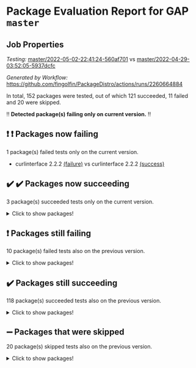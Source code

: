 # Package Evaluation Report for GAP `master`

## Job Properties

*Testing:* [master/2022-05-02-22:41:24-560af701](https://github.com/fingolfin/PackageDistro/blob/data/reports/master/2022-05-02-22:41:24-560af701) vs [master/2022-04-29-03:52:05-5937dcfc](https://github.com/fingolfin/PackageDistro/blob/data/reports/master/2022-04-29-03:52:05-5937dcfc)

*Generated by Workflow:* https://github.com/fingolfin/PackageDistro/actions/runs/2260664884

In total, 152 packages were tested, out of which 121 succeeded, 11 failed and 20 were skipped.

:bangbang: **Detected package(s) failing only on current version.** :bangbang:

## :exclamation: :exclamation: Packages now failing

1 package(s) failed tests only on the current version.
- curlinterface 2.2.2 [(failure)](https://github.com/fingolfin/PackageDistro/runs/6265128130?check_suite_focus=true) vs curlinterface 2.2.2 [(success)](https://github.com/fingolfin/PackageDistro/runs/6222215043?check_suite_focus=true) <br>

## :heavy_check_mark: :heavy_check_mark: Packages now succeeding

3 package(s) succeeded tests only on the current version.
<details><summary>Click to show packages!</summary>
- unitlib 4.1.0 [(success)](https://github.com/fingolfin/PackageDistro/runs/6265134056?check_suite_focus=true) vs unitlib 4.0.0 [(failure)](https://github.com/fingolfin/PackageDistro/runs/6222219510?check_suite_focus=true) <br>
- wedderga 4.10.2 [(success)](https://github.com/fingolfin/PackageDistro/runs/6265134335?check_suite_focus=true) vs wedderga 4.10.1 [(failure)](https://github.com/fingolfin/PackageDistro/runs/6222219690?check_suite_focus=true) <br>
- yangbaxter 0.10.0 [(success)](https://github.com/fingolfin/PackageDistro/runs/6265134568?check_suite_focus=true) vs yangbaxter 0.9.0 [(failure)](https://github.com/fingolfin/PackageDistro/runs/6222219816?check_suite_focus=true) <br>
</details>

## :exclamation: Packages still failing

10 package(s) failed tests also on the previous version.
<details><summary>Click to show packages!</summary>
- fining 1.4.1 [(failure)](https://github.com/fingolfin/PackageDistro/runs/6265128839?check_suite_focus=true)
- francy 1.2.4 [(failure)](https://github.com/fingolfin/PackageDistro/runs/6265129145?check_suite_focus=true)
- hap 1.39 [(failure)](https://github.com/fingolfin/PackageDistro/runs/6265129655?check_suite_focus=true)
- normalizinterface 1.3.2 [(failure)](https://github.com/fingolfin/PackageDistro/runs/6265131295?check_suite_focus=true)
- packagemanager 1.2 [(failure)](https://github.com/fingolfin/PackageDistro/runs/6265131566?check_suite_focus=true)
- rcwa 4.6.4 [(failure)](https://github.com/fingolfin/PackageDistro/runs/6265132552?check_suite_focus=true)
- recog 1.3.2 [(failure)](https://github.com/fingolfin/PackageDistro/runs/6265132685?check_suite_focus=true)
- semigroups 4.0.0 [(failure)](https://github.com/fingolfin/PackageDistro/runs/6265132927?check_suite_focus=true)
- transgrp 3.6.1 [(failure)](https://github.com/fingolfin/PackageDistro/runs/6265133851?check_suite_focus=true)
- ugaly 4.0.2 [(failure)](https://github.com/fingolfin/PackageDistro/runs/6265133934?check_suite_focus=true)
</details>

## :heavy_check_mark: Packages still succeeding

118 package(s) succeeded tests also on the previous version.
<details><summary>Click to show packages!</summary>
- ace 5.4 [(success)](https://github.com/fingolfin/PackageDistro/runs/6265126134?check_suite_focus=true)
- aclib 1.3.2 [(success)](https://github.com/fingolfin/PackageDistro/runs/6265126225?check_suite_focus=true)
- agt 0.2 [(success)](https://github.com/fingolfin/PackageDistro/runs/6265126290?check_suite_focus=true)
- alnuth 3.2.1 [(success)](https://github.com/fingolfin/PackageDistro/runs/6265126365?check_suite_focus=true)
- anupq 3.2.6 [(success)](https://github.com/fingolfin/PackageDistro/runs/6265126426?check_suite_focus=true)
- atlasrep 2.1.2 [(success)](https://github.com/fingolfin/PackageDistro/runs/6265126481?check_suite_focus=true)
- autodoc 2022.03.10 [(success)](https://github.com/fingolfin/PackageDistro/runs/6265126546?check_suite_focus=true)
- automata 1.15 [(success)](https://github.com/fingolfin/PackageDistro/runs/6265126615?check_suite_focus=true)
- automgrp 1.3.2 [(success)](https://github.com/fingolfin/PackageDistro/runs/6265126715?check_suite_focus=true)
- autpgrp 1.10.2 [(success)](https://github.com/fingolfin/PackageDistro/runs/6265126795?check_suite_focus=true)
- cap 2022.05-01 [(success)](https://github.com/fingolfin/PackageDistro/runs/6265126888?check_suite_focus=true)
- caratinterface 2.3.3 [(success)](https://github.com/fingolfin/PackageDistro/runs/6265127047?check_suite_focus=true)
- cddinterface 2020.06.24 [(success)](https://github.com/fingolfin/PackageDistro/runs/6265127139?check_suite_focus=true)
- circle 1.6.5 [(success)](https://github.com/fingolfin/PackageDistro/runs/6265127259?check_suite_focus=true)
- cohomolo 1.6.10 [(success)](https://github.com/fingolfin/PackageDistro/runs/6265127373?check_suite_focus=true)
- congruence 1.2.4 [(success)](https://github.com/fingolfin/PackageDistro/runs/6265127441?check_suite_focus=true)
- corelg 1.56 [(success)](https://github.com/fingolfin/PackageDistro/runs/6265127540?check_suite_focus=true)
- crime 1.6 [(success)](https://github.com/fingolfin/PackageDistro/runs/6265127630?check_suite_focus=true)
- crisp 1.4.5 [(success)](https://github.com/fingolfin/PackageDistro/runs/6265127716?check_suite_focus=true)
- crypting 0.10 [(success)](https://github.com/fingolfin/PackageDistro/runs/6265127829?check_suite_focus=true)
- cryst 4.1.24 [(success)](https://github.com/fingolfin/PackageDistro/runs/6265127886?check_suite_focus=true)
- crystcat 1.1.9 [(success)](https://github.com/fingolfin/PackageDistro/runs/6265127954?check_suite_focus=true)
- ctbllib 1.3.4 [(success)](https://github.com/fingolfin/PackageDistro/runs/6265128019?check_suite_focus=true)
- cubefree 1.19 [(success)](https://github.com/fingolfin/PackageDistro/runs/6265128067?check_suite_focus=true)
- cvec 2.7.5 [(success)](https://github.com/fingolfin/PackageDistro/runs/6265128188?check_suite_focus=true)
- datastructures 0.2.7 [(success)](https://github.com/fingolfin/PackageDistro/runs/6265128258?check_suite_focus=true)
- deepthought 1.0.5 [(success)](https://github.com/fingolfin/PackageDistro/runs/6265128310?check_suite_focus=true)
- design 1.7 [(success)](https://github.com/fingolfin/PackageDistro/runs/6265128357?check_suite_focus=true)
- difsets 2.3.1 [(success)](https://github.com/fingolfin/PackageDistro/runs/6265128429?check_suite_focus=true)
- digraphs 1.5.2 [(success)](https://github.com/fingolfin/PackageDistro/runs/6265128494?check_suite_focus=true)
- edim 1.3.5 [(success)](https://github.com/fingolfin/PackageDistro/runs/6265128555?check_suite_focus=true)
- example 4.3.1 [(success)](https://github.com/fingolfin/PackageDistro/runs/6265128608?check_suite_focus=true)
- factint 1.6.3 [(success)](https://github.com/fingolfin/PackageDistro/runs/6265128660?check_suite_focus=true)
- ferret 1.0.7 [(success)](https://github.com/fingolfin/PackageDistro/runs/6265128732?check_suite_focus=true)
- fga 1.4.0 [(success)](https://github.com/fingolfin/PackageDistro/runs/6265128789?check_suite_focus=true)
- float 1.0.3 [(success)](https://github.com/fingolfin/PackageDistro/runs/6265128894?check_suite_focus=true)
- format 1.4.3 [(success)](https://github.com/fingolfin/PackageDistro/runs/6265128947?check_suite_focus=true)
- forms 1.2.7 [(success)](https://github.com/fingolfin/PackageDistro/runs/6265128987?check_suite_focus=true)
- fplsa 1.2.5 [(success)](https://github.com/fingolfin/PackageDistro/runs/6265129049?check_suite_focus=true)
- fr 2.4.8 [(success)](https://github.com/fingolfin/PackageDistro/runs/6265129099?check_suite_focus=true)
- fwtree 1.3 [(success)](https://github.com/fingolfin/PackageDistro/runs/6265129191?check_suite_focus=true)
- gbnp 1.0.5 [(success)](https://github.com/fingolfin/PackageDistro/runs/6265129243?check_suite_focus=true)
- generalizedmorphismsforcap 2022.03-03 [(success)](https://github.com/fingolfin/PackageDistro/runs/6265129286?check_suite_focus=true)
- genss 1.6.6 [(success)](https://github.com/fingolfin/PackageDistro/runs/6265129322?check_suite_focus=true)
- gradedringforhomalg 2022.03-01 [(success)](https://github.com/fingolfin/PackageDistro/runs/6265129362?check_suite_focus=true)
- grape 4.8.5 [(success)](https://github.com/fingolfin/PackageDistro/runs/6265129411?check_suite_focus=true)
- groupoids 1.69 [(success)](https://github.com/fingolfin/PackageDistro/runs/6265129477?check_suite_focus=true)
- grpconst 2.6.2 [(success)](https://github.com/fingolfin/PackageDistro/runs/6265129517?check_suite_focus=true)
- guarana 0.96.3 [(success)](https://github.com/fingolfin/PackageDistro/runs/6265129571?check_suite_focus=true)
- guava 3.16 [(success)](https://github.com/fingolfin/PackageDistro/runs/6265129618?check_suite_focus=true)
- hapcryst 0.1.14 [(success)](https://github.com/fingolfin/PackageDistro/runs/6265129707?check_suite_focus=true)
- hecke 1.5.3 [(success)](https://github.com/fingolfin/PackageDistro/runs/6265129756?check_suite_focus=true)
- help 3.5 [(success)](https://github.com/fingolfin/PackageDistro/runs/6265129803?check_suite_focus=true)
- idrel 2.43 [(success)](https://github.com/fingolfin/PackageDistro/runs/6265129857?check_suite_focus=true)
- images 1.3.1 [(success)](https://github.com/fingolfin/PackageDistro/runs/6265129909?check_suite_focus=true)
- intpic 0.2.4 [(success)](https://github.com/fingolfin/PackageDistro/runs/6265129988?check_suite_focus=true)
- io 4.7.2 [(success)](https://github.com/fingolfin/PackageDistro/runs/6265130030?check_suite_focus=true)
- irredsol 1.4.3 [(success)](https://github.com/fingolfin/PackageDistro/runs/6265130089?check_suite_focus=true)
- json 2.1.0 [(success)](https://github.com/fingolfin/PackageDistro/runs/6265130135?check_suite_focus=true)
- jupyterkernel 1.4.1 [(success)](https://github.com/fingolfin/PackageDistro/runs/6265130172?check_suite_focus=true)
- jupyterviz 1.5.1 [(success)](https://github.com/fingolfin/PackageDistro/runs/6265130222?check_suite_focus=true)
- kan 1.34 [(success)](https://github.com/fingolfin/PackageDistro/runs/6265130277?check_suite_focus=true)
- kbmag 1.5.9 [(success)](https://github.com/fingolfin/PackageDistro/runs/6265130313?check_suite_focus=true)
- laguna 3.9.5 [(success)](https://github.com/fingolfin/PackageDistro/runs/6265130362?check_suite_focus=true)
- liealgdb 2.2.1 [(success)](https://github.com/fingolfin/PackageDistro/runs/6265130401?check_suite_focus=true)
- liepring 2.6 [(success)](https://github.com/fingolfin/PackageDistro/runs/6265130476?check_suite_focus=true)
- liering 2.4.2 [(success)](https://github.com/fingolfin/PackageDistro/runs/6265130524?check_suite_focus=true)
- linearalgebraforcap 2022.04-02 [(success)](https://github.com/fingolfin/PackageDistro/runs/6265130591?check_suite_focus=true)
- loops 3.4.1 [(success)](https://github.com/fingolfin/PackageDistro/runs/6265130676?check_suite_focus=true)
- lpres 1.0.3 [(success)](https://github.com/fingolfin/PackageDistro/runs/6265130738?check_suite_focus=true)
- majoranaalgebras 1.4 [(success)](https://github.com/fingolfin/PackageDistro/runs/6265130764?check_suite_focus=true)
- mapclass 1.4.5 [(success)](https://github.com/fingolfin/PackageDistro/runs/6265130822?check_suite_focus=true)
- matgrp 0.64 [(success)](https://github.com/fingolfin/PackageDistro/runs/6265130903?check_suite_focus=true)
- modisom 2.5.2 [(success)](https://github.com/fingolfin/PackageDistro/runs/6265130998?check_suite_focus=true)
- modulepresentationsforcap 2022.03-02 [(success)](https://github.com/fingolfin/PackageDistro/runs/6265131046?check_suite_focus=true)
- monoidalcategories 2022.04-04 [(success)](https://github.com/fingolfin/PackageDistro/runs/6265131090?check_suite_focus=true)
- nconvex 2020.11-04 [(success)](https://github.com/fingolfin/PackageDistro/runs/6265131131?check_suite_focus=true)
- nilmat 1.4.1 [(success)](https://github.com/fingolfin/PackageDistro/runs/6265131187?check_suite_focus=true)
- nock 1.5 [(success)](https://github.com/fingolfin/PackageDistro/runs/6265131245?check_suite_focus=true)
- nq 2.5.8 [(success)](https://github.com/fingolfin/PackageDistro/runs/6265131340?check_suite_focus=true)
- numericalsgps 1.3.0 [(success)](https://github.com/fingolfin/PackageDistro/runs/6265131382?check_suite_focus=true)
- openmath 11.5.1 [(success)](https://github.com/fingolfin/PackageDistro/runs/6265131433?check_suite_focus=true)
- orb 4.8.4 [(success)](https://github.com/fingolfin/PackageDistro/runs/6265131487?check_suite_focus=true)
- patternclass 2.4.2 [(success)](https://github.com/fingolfin/PackageDistro/runs/6265131687?check_suite_focus=true)
- permut 2.0.4 [(success)](https://github.com/fingolfin/PackageDistro/runs/6265131752?check_suite_focus=true)
- polenta 1.3.10 [(success)](https://github.com/fingolfin/PackageDistro/runs/6265131812?check_suite_focus=true)
- polymaking 0.8.6 [(success)](https://github.com/fingolfin/PackageDistro/runs/6265131902?check_suite_focus=true)
- primgrp 3.4.1 [(success)](https://github.com/fingolfin/PackageDistro/runs/6265132042?check_suite_focus=true)
- profiling 2.5.0 [(success)](https://github.com/fingolfin/PackageDistro/runs/6265132176?check_suite_focus=true)
- qpa 1.33 [(success)](https://github.com/fingolfin/PackageDistro/runs/6265132296?check_suite_focus=true)
- quagroup 1.8.3 [(success)](https://github.com/fingolfin/PackageDistro/runs/6265132411?check_suite_focus=true)
- radiroot 2.9 [(success)](https://github.com/fingolfin/PackageDistro/runs/6265132485?check_suite_focus=true)
- rds 1.8 [(success)](https://github.com/fingolfin/PackageDistro/runs/6265132625?check_suite_focus=true)
- repndecomp 1.2.1 [(success)](https://github.com/fingolfin/PackageDistro/runs/6265132740?check_suite_focus=true)
- repsn 3.1.0 [(success)](https://github.com/fingolfin/PackageDistro/runs/6265132786?check_suite_focus=true)
- resclasses 4.7.2 [(success)](https://github.com/fingolfin/PackageDistro/runs/6265132828?check_suite_focus=true)
- scscp 2.3.1 [(success)](https://github.com/fingolfin/PackageDistro/runs/6265132880?check_suite_focus=true)
- sglppow 2.2 [(success)](https://github.com/fingolfin/PackageDistro/runs/6265132988?check_suite_focus=true)
- sgpviz 0.999.5 [(success)](https://github.com/fingolfin/PackageDistro/runs/6265133040?check_suite_focus=true)
- simpcomp 2.1.14 [(success)](https://github.com/fingolfin/PackageDistro/runs/6265133094?check_suite_focus=true)
- singular 2020.12.18 [(success)](https://github.com/fingolfin/PackageDistro/runs/6265133154?check_suite_focus=true)
- sla 1.5.3 [(success)](https://github.com/fingolfin/PackageDistro/runs/6265133222?check_suite_focus=true)
- smallgrp 1.5 [(success)](https://github.com/fingolfin/PackageDistro/runs/6265133292?check_suite_focus=true)
- smallsemi 0.6.13 [(success)](https://github.com/fingolfin/PackageDistro/runs/6265133351?check_suite_focus=true)
- sonata 2.9.4 [(success)](https://github.com/fingolfin/PackageDistro/runs/6265133414?check_suite_focus=true)
- sophus 1.25 [(success)](https://github.com/fingolfin/PackageDistro/runs/6265133477?check_suite_focus=true)
- spinsym 1.5.2 [(success)](https://github.com/fingolfin/PackageDistro/runs/6265133530?check_suite_focus=true)
- symbcompcc 1.3.2 [(success)](https://github.com/fingolfin/PackageDistro/runs/6265133607?check_suite_focus=true)
- thelma 1.3 [(success)](https://github.com/fingolfin/PackageDistro/runs/6265133670?check_suite_focus=true)
- tomlib 1.2.9 [(success)](https://github.com/fingolfin/PackageDistro/runs/6265133741?check_suite_focus=true)
- toric 1.9.5 [(success)](https://github.com/fingolfin/PackageDistro/runs/6265133787?check_suite_focus=true)
- unipot 1.5 [(success)](https://github.com/fingolfin/PackageDistro/runs/6265133993?check_suite_focus=true)
- utils 0.72 [(success)](https://github.com/fingolfin/PackageDistro/runs/6265134140?check_suite_focus=true)
- uuid 0.7 [(success)](https://github.com/fingolfin/PackageDistro/runs/6265134213?check_suite_focus=true)
- walrus 0.9991 [(success)](https://github.com/fingolfin/PackageDistro/runs/6265134279?check_suite_focus=true)
- xmod 2.88 [(success)](https://github.com/fingolfin/PackageDistro/runs/6265134418?check_suite_focus=true)
- xmodalg 1.22 [(success)](https://github.com/fingolfin/PackageDistro/runs/6265134494?check_suite_focus=true)
- zeromqinterface 0.13 [(success)](https://github.com/fingolfin/PackageDistro/runs/6265134632?check_suite_focus=true)
</details>

## :heavy_minus_sign: Packages that were skipped

20 package(s) skipped tests also on the previous version.
<details><summary>Click to show packages!</summary>
- 4ti2interface 2022.03-01 [(skipped)](https://github.com/fingolfin/PackageDistro/runs/6264957522?check_suite_focus=true)
- browse 1.8.14 [(skipped)](https://github.com/fingolfin/PackageDistro/runs/6264957522?check_suite_focus=true)
- examplesforhomalg 2022.03-01 [(skipped)](https://github.com/fingolfin/PackageDistro/runs/6264957522?check_suite_focus=true)
- gapdoc 1.6.5 [(skipped)](https://github.com/fingolfin/PackageDistro/runs/6264957522?check_suite_focus=true)
- gauss 2022.03-01 [(skipped)](https://github.com/fingolfin/PackageDistro/runs/6264957522?check_suite_focus=true)
- gaussforhomalg 2022.03-01 [(skipped)](https://github.com/fingolfin/PackageDistro/runs/6264957522?check_suite_focus=true)
- gradedmodules 2022.03-01 [(skipped)](https://github.com/fingolfin/PackageDistro/runs/6264957522?check_suite_focus=true)
- homalg 2022.03-01 [(skipped)](https://github.com/fingolfin/PackageDistro/runs/6264957522?check_suite_focus=true)
- homalgtocas 2022.03-01 [(skipped)](https://github.com/fingolfin/PackageDistro/runs/6264957522?check_suite_focus=true)
- io_forhomalg 2022.03-01 [(skipped)](https://github.com/fingolfin/PackageDistro/runs/6264957522?check_suite_focus=true)
- itc 1.5.1 [(skipped)](https://github.com/fingolfin/PackageDistro/runs/6264957522?check_suite_focus=true)
- localizeringforhomalg 2022.03-01 [(skipped)](https://github.com/fingolfin/PackageDistro/runs/6264957522?check_suite_focus=true)
- matricesforhomalg 2022.04-01 [(skipped)](https://github.com/fingolfin/PackageDistro/runs/6264957522?check_suite_focus=true)
- modules 2022.03-01 [(skipped)](https://github.com/fingolfin/PackageDistro/runs/6264957522?check_suite_focus=true)
- polycyclic 2.16 [(skipped)](https://github.com/fingolfin/PackageDistro/runs/6264957522?check_suite_focus=true)
- ringsforhomalg 2022.04-01 [(skipped)](https://github.com/fingolfin/PackageDistro/runs/6264957522?check_suite_focus=true)
- sco 2022.03-01 [(skipped)](https://github.com/fingolfin/PackageDistro/runs/6264957522?check_suite_focus=true)
- toolsforhomalg 2022.04-03 [(skipped)](https://github.com/fingolfin/PackageDistro/runs/6264957522?check_suite_focus=true)
- toricvarieties 2022.03.23 [(skipped)](https://github.com/fingolfin/PackageDistro/runs/6264957522?check_suite_focus=true)
- xgap 4.31 [(skipped)](https://github.com/fingolfin/PackageDistro/runs/6264957522?check_suite_focus=true)
</details>

